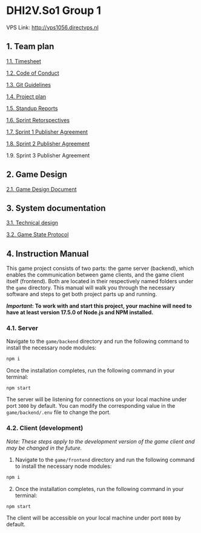 # DHI2V.So1 Group 1

VPS Link: http://vps1056.directvps.nl

## 1. Team plan
[1.1. Timesheet](https://saxion-my.sharepoint.com/:f:/g/personal/491270_student_saxion_nl/EnFVT9blIbJOvj55ODvOkEIBSNvSJg4CJN2HHhxTNvUkDQ?e=B7u19m)

[1.2. Code of Conduct](docs/code-of-conduct.md)

[1.3. Git Guidelines](docs/git-guidelines.md)

[1.4. Project plan](docs/project-plan.md)

[1.5. Standup Reports](docs/standups/)

[1.6. Sprint Retorspectives](docs/sprint-retrospectives.md)

[1.7. Sprint 1 Publisher Agreement](docs/sprint-1-agreement.md)

[1.8. Sprint 2 Publisher Agreement](docs/sprint2-agreement.md)

1.9. Sprint 3 Publisher Agreement

## 2. Game Design

[2.1. Game Design Document](docs/game-design.md)
## 3. System documentation

[3.1. Technical design](docs/technical-design.md)

[3.2. Game State Protocol](docs/game-state-protocol.md)

## 4. Instruction Manual

This game project consists of two parts: the game server (backend), which enables the communication between game clients, and the game client itself (frontend). Both are located in their respectively named folders under the `game` directory. This manual will walk you through the necessary software and steps to get both project parts up and running.

___Important_: To work with and start this project, your machine will need to have at least version 17.5.0 of Node.js and NPM installed.__

### 4.1. Server

Navigate to the `game/backend` directory and run the following command to install the necessary node modules:

```cmd
npm i
```

Once the installation completes, run the following command in your terminal:
```
npm start
```
The server will be listening for connections on your local machine under port `3000` by default. You can modify the corresponding value in the `game/backend/.env` file to change the port.

### 4.2. Client (development)

_Note: These steps apply to the development version of the game client and may be changed in the future._

1. Navigate to the `game/frontend` directory and run the following command to install the necessary node modules:

```cmd
npm i
```
2. Once the installation completes, run the following command in your terminal:
```
npm start
```
The client will be accessible on your local machine under port `8080` by default. 